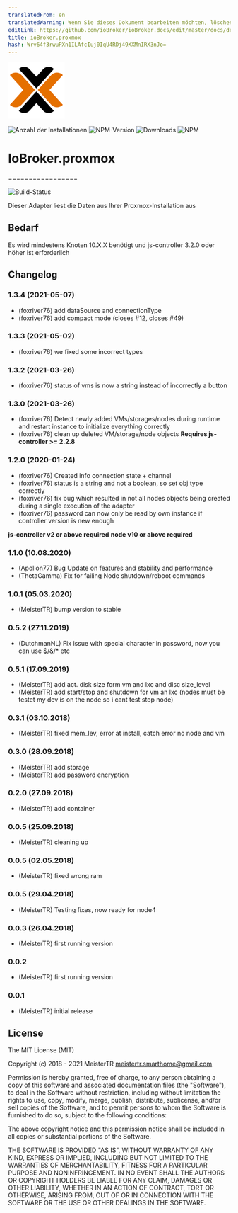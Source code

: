 ```yaml
---
translatedFrom: en
translatedWarning: Wenn Sie dieses Dokument bearbeiten möchten, löschen Sie bitte das Feld "translationsFrom". Andernfalls wird dieses Dokument automatisch erneut übersetzt
editLink: https://github.com/ioBroker/ioBroker.docs/edit/master/docs/de/adapterref/iobroker.proxmox/README.md
title: ioBroker.proxmox
hash: Wrv64f3rwuPXn1ILAfcIuj0IqU4RDj49XXMnIRX3nJo=
---
```

![Logo](../../../en/adapterref/iobroker.proxmox/admin/logo.png)

![Anzahl der Installationen](http://iobroker.live/badges/proxmox-stable.svg)
![NPM-Version](http://img.shields.io/npm/v/iobroker.proxmox.svg)
![Downloads](https://img.shields.io/npm/dm/iobroker.proxmox.svg)
![NPM](https://nodei.co/npm/iobroker.proxmox.png?downloads=true)

# IoBroker.proxmox
=================

![Build-Status](https://github.com/iobroker-community-adapters/ioBroker.proxmox/workflows/Test%20and%20Release/badge.svg)

Dieser Adapter liest die Daten aus Ihrer Proxmox-Installation aus

## Bedarf
Es wird mindestens Knoten 10.X.X benötigt und js-controller 3.2.0 oder höher ist erforderlich

## Changelog
<!--
	Placeholder for the next version (at the beginning of the line):
	### __WORK IN PROGRESS__
-->

### 1.3.4 (2021-05-07)
* (foxriver76) add dataSource and connectionType
* (foxriver76) add compact mode (closes #12, closes #49)

### 1.3.3 (2021-05-02)
* (foxriver76) we fixed some incorrect types

### 1.3.2 (2021-03-26)
* (foxriver76) status of vms is now a string instead of incorrectly a button

### 1.3.0 (2021-03-26)
* (foxriver76) Detect newly added VMs/storages/nodes during runtime and restart instance to initialize everything correctly
* (foxriver76) clean up deleted VM/storage/node objects
__Requires js-controller >= 2.2.8__
  
### 1.2.0 (2020-01-24)
* (foxriver76) Created info connection state + channel
* (foxriver76) status is a string and not a boolean, so set obj type correctly
* (foxriver76) fix bug which resulted in not all nodes objects being created during a single execution of the adapter
* (foxriver76) password can now only be read by own instance if controller version is new enough

__js-controller v2  or above required__
__node v10 or above required__

### 1.1.0 (10.08.2020)
* (Apollon77) Bug Update on features and stability and performance
* (ThetaGamma) Fix for failing Node shutdown/reboot commands

### 1.0.1 (05.03.2020)
* (MeisterTR) bump version to stable

### 0.5.2 (27.11.2019)
* (DutchmanNL) Fix issue with special character in password, now you can use $/&/* etc

### 0.5.1 (17.09.2019)
* (MeisterTR) add act. disk size form vm and lxc and disc size_level
* (MeisterTR) add start/stop and shutdown for vm an lxc (nodes must be testet my dev is on the node so i cant test stop node)

### 0.3.1 (03.10.2018)
* (MeisterTR) fixed mem_lev, error at install, catch error no node and vm

### 0.3.0 (28.09.2018)
* (MeisterTR) add storage
* (MeisterTR) add password encryption

### 0.2.0 (27.09.2018)
* (MeisterTR) add container

### 0.0.5 (25.09.2018)
* (MeisterTR) cleaning up

### 0.0.5 (02.05.2018)
* (MeisterTR) fixed wrong ram

### 0.0.5 (29.04.2018)
* (MeisterTR) Testing fixes, now ready for node4

### 0.0.3 (26.04.2018)
* (MeisterTR) first running version

### 0.0.2
* (MeisterTR) first running version

### 0.0.1
* (MeisterTR) initial release

## License

The MIT License (MIT)

Copyright (c) 2018 - 2021 MeisterTR <meistertr.smarthome@gmail.com>

Permission is hereby granted, free of charge, to any person obtaining a copy
of this software and associated documentation files (the "Software"), to deal
in the Software without restriction, including without limitation the rights
to use, copy, modify, merge, publish, distribute, sublicense, and/or sell
copies of the Software, and to permit persons to whom the Software is
furnished to do so, subject to the following conditions:

The above copyright notice and this permission notice shall be included in
all copies or substantial portions of the Software.

THE SOFTWARE IS PROVIDED "AS IS", WITHOUT WARRANTY OF ANY KIND, EXPRESS OR
IMPLIED, INCLUDING BUT NOT LIMITED TO THE WARRANTIES OF MERCHANTABILITY,
FITNESS FOR A PARTICULAR PURPOSE AND NONINFRINGEMENT. IN NO EVENT SHALL THE
AUTHORS OR COPYRIGHT HOLDERS BE LIABLE FOR ANY CLAIM, DAMAGES OR OTHER
LIABILITY, WHETHER IN AN ACTION OF CONTRACT, TORT OR OTHERWISE, ARISING FROM,
OUT OF OR IN CONNECTION WITH THE SOFTWARE OR THE USE OR OTHER DEALINGS IN
THE SOFTWARE.